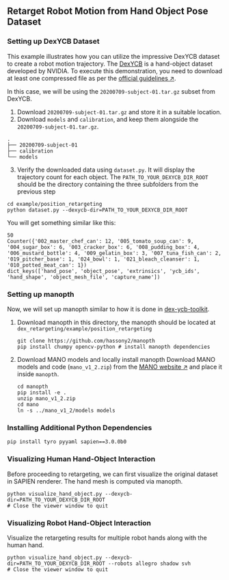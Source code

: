 ## Retarget Robot Motion from Hand Object Pose Dataset

### Setting up DexYCB Dataset

This example illustrates how you can utilize the impressive DexYCB dataset to create a robot motion trajectory.
The [DexYCB](https://dex-ycb.github.io/) is a hand-object dataset developed by NVIDIA.
To execute this demonstration, you need to download at least one compressed file as per
the [official guidelines ↗](https://dex-ycb.github.io).

In this case, we will be using the `20200709-subject-01.tar.gz` subset from DexYCB.

1. Download `20200709-subject-01.tar.gz` and store it in a suitable location.
2. Download `models` and `calibration`, and keep them alongside the `20200709-subject-01.tar.gz`.

```Log
.
├── 20200709-subject-01
├── calibration
└── models
```

3. Verify the downloaded data using `dataset.py`. It will display the trajectory count for each object.
   The `PATH_TO_YOUR_DEXYCB_DIR_ROOT` should be the directory containing the three subfolders from the previous step

```shell
cd example/position_retargeting
python dataset.py --dexycb-dir=PATH_TO_YOUR_DEXYCB_DIR_ROOT
```

You will get something similar like this:

```shell
50
Counter({'002_master_chef_can': 12, '005_tomato_soup_can': 9, '004_sugar_box': 6, '003_cracker_box': 6, '008_pudding_box': 4, '006_mustard_bottle': 4, '009_gelatin_box': 3, '007_tuna_fish_can': 2, '019_pitcher_base': 1, '024_bowl': 1, '021_bleach_cleanser': 1, '010_potted_meat_can': 1})
dict_keys(['hand_pose', 'object_pose', 'extrinsics', 'ycb_ids', 'hand_shape', 'object_mesh_file', 'capture_name'])
```

### Setting up manopth

Now, we will set up manopth similar to how it is done in [dex-ycb-toolkit](https://github.com/NVlabs/dex-ycb-toolkit).

1. Download manopth in this directory, the manopth should be located
   at `dex_retargeting/example/position_retargeting`

    ```shell
    git clone https://github.com/hassony2/manopth
    pip install chumpy opencv-python # install manopth dependencies
    ```

2. Download MANO models and locally install manopth
   Download MANO models and code (`mano_v1_2.zip`) from the [MANO website ↗](https://mano.is.tue.mpg.de) and place it
   inside `manopth`.

    ```shell
    cd manopth
    pip install -e .
    unzip mano_v1_2.zip
    cd mano
    ln -s ../mano_v1_2/models models
    ```

### Installing Additional Python Dependencies

```shell
pip install tyro pyyaml sapien==3.0.0b0
```

### Visualizing Human Hand-Object Interaction

Before proceeding to retargeting, we can first visualize the original dataset in SAPIEN renderer. The hand mesh is
computed via manopth.

```shell
python visualize_hand_object.py --dexycb-dir=PATH_TO_YOUR_DEXYCB_DIR_ROOT
# Close the viewer window to quit
```

### Visualizing Robot Hand-Object Interaction

Visualize the retargeting results for multiple robot hands along with the human hand.

```shell
python visualize_hand_object.py --dexycb-dir=PATH_TO_YOUR_DEXYCB_DIR_ROOT --robots allegro shadow svh
# Close the viewer window to quit
```
